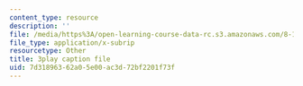 ```yaml
---
content_type: resource
description: ''
file: /media/https%3A/open-learning-course-data-rc.s3.amazonaws.com/8-13-14-experimental-physics-i-ii-junior-lab-fall-2016-spring-2017/7d31896362a05e00ac3d72bf2201f73f_WUTak0K4F-Q.vtt
file_type: application/x-subrip
resourcetype: Other
title: 3play caption file
uid: 7d318963-62a0-5e00-ac3d-72bf2201f73f
---
```

